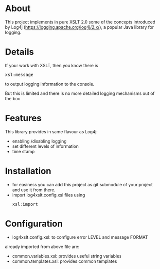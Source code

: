 # About
This project implements  in pure XSLT 2.0  some of the concepts introduced by Log4j (https://logging.apache.org/log4j/2.x/), a popular Java library for logging.

# Details
If your work with XSLT, then you know there is
<pre>
xsl:message
</pre> 

to output logging information to the console.

But this is limited and there is no more detailed logging mechanisms out of the box

# Features
This library provides in same flavour as Log4j:
* enabling /disabling logging
* set different levels of information
* time stamp


# Installation

* for easiness you can add this project as git submodule of your project and use it from there.
* import log4xslt.config.xsl files using <pre>xsl:import</pre> 

# Configuration
* log4xslt.config.xsl: to configure error LEVEL and message FORMAT

already imported from above file are:
* common.variables.xsl: provides useful string variables
* common.templates.xsl: provides common templates
